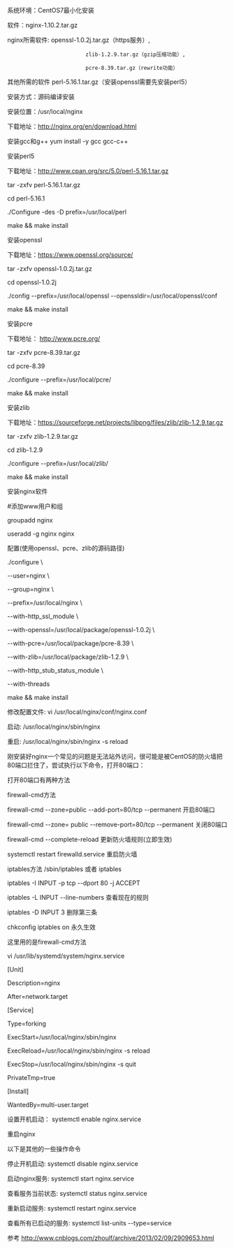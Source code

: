 系统环境：CentOS7最小化安装

软件：nginx-1.10.2.tar.gz

nginx所需软件:  openssl-1.0.2j.tar.gz（https服务）,

                             zlib-1.2.9.tar.gz（gzip压缩功能）,

                             pcre-8.39.tar.gz（rewrite功能）

其他所需的软件  perl-5.16.1.tar.gz（安装openssl需要先安装perl5）

安装方式：源码编译安装

安装位置：/usr/local/nginx

下载地址：http://nginx.org/en/download.html



安装gcc和g++  yum install -y gcc gcc-c++



安装perl5

下载地址：http://www.cpan.org/src/5.0/perl-5.16.1.tar.gz

tar -zxfv perl-5.16.1.tar.gz

cd perl-5.16.1

./Configure -des -D prefix=/usr/local/perl

make && make install



安装openssl

下载地址：https://www.openssl.org/source/

tar -zxfv openssl-1.0.2j.tar.gz

cd openssl-1.0.2j

./config --prefix=/usr/local/openssl --openssldir=/usr/local/openssl/conf

make && make install



安装pcre

下载地址： http://www.pcre.org/

tar -zxfv pcre-8.39.tar.gz

cd pcre-8.39

./configure --prefix=/usr/local/pcre/

make && make install



安装zlib

下载地址：https://sourceforge.net/projects/libpng/files/zlib/zlib-1.2.9.tar.gz

tar -zxfv zlib-1.2.9.tar.gz

cd zlib-1.2.9

./configure --prefix=/usr/local/zlib/

make && make install



安装nginx软件

#添加www用户和组

groupadd nginx

useradd -g nginx nginx

配置(使用openssl、pcre、zlib的源码路径)

./configure \

--user=nginx \

--group=nginx \

--prefix=/usr/local/nginx \

--with-http_ssl_module \

--with-openssl=/usr/local/package/openssl-1.0.2j \

--with-pcre=/usr/local/package/pcre-8.39 \

--with-zlib=/usr/local/package/zlib-1.2.9 \

--with-http_stub_status_module \

--with-threads

make && make install



修改配置文件: vi /usr/local/nginx/conf/nginx.conf



启动: /usr/local/nginx/sbin/nginx

重启: /usr/local/nginx/sbin/nginx -s reload



刚安装好nginx一个常见的问题是无法站外访问，很可能是被CentOS的防火墙把80端口拦住了，尝试执行以下命令，打开80端口：

打开80端口有两种方法

firewall-cmd方法

firewall-cmd --zone=public --add-port=80/tcp --permanent  开启80端口

firewall-cmd --zone= public --remove-port=80/tcp --permanent  关闭80端口

firewall-cmd --complete-reload        更新防火墙规则(立即生效)

systemctl restart firewalld.service  重启防火墙



iptables方法  /sbin/iptables 或者 iptables

iptables -I INPUT -p tcp --dport 80 -j ACCEPT

iptables -L INPUT --line-numbers    查看现在的规则

iptables -D INPUT 3  删除第三条

chkconfig iptables on  永久生效



这里用的是firewall-cmd方法

vi /usr/lib/systemd/system/nginx.service

[Unit]

Description=nginx

After=network.target

[Service]

Type=forking

ExecStart=/usr/local/nginx/sbin/nginx

ExecReload=/usr/local/nginx/sbin/nginx -s reload

ExecStop=/usr/local/nginx/sbin/nginx -s quit

PrivateTmp=true

[Install]

WantedBy=multi-user.target



设置开机启动： systemctl enable nginx.service

重启nginx



以下是其他的一些操作命令

停止开机启动: systemctl disable nginx.service

启动nginx服务: systemctl start nginx.service

查看服务当前状态: systemctl status nginx.service

重新启动服务: systemctl restart nginx.service

查看所有已启动的服务: systemctl list-units --type=service





参考 http://www.cnblogs.com/zhoulf/archive/2013/02/09/2909653.html